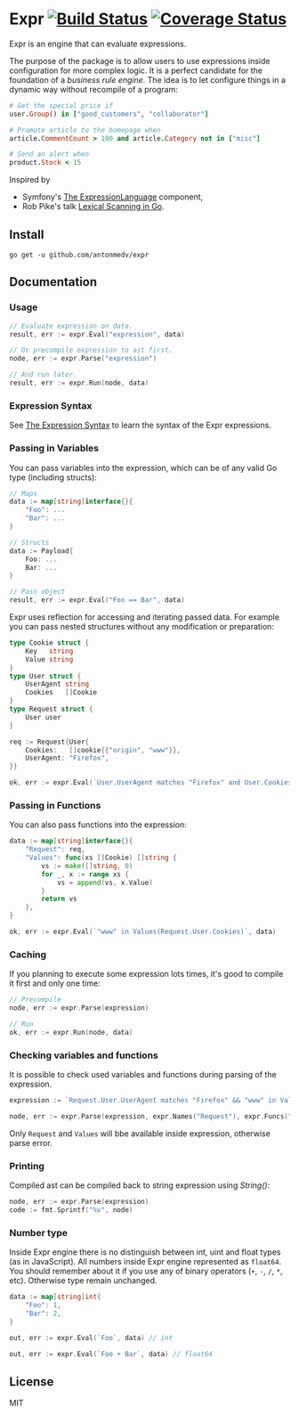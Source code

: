 # Expr [![Build Status](https://travis-ci.org/antonmedv/expr.svg?branch=master)](https://travis-ci.org/antonmedv/expr) [![Coverage Status](https://coveralls.io/repos/github/antonmedv/expr/badge.svg)](https://coveralls.io/github/antonmedv/expr)

Expr is an engine that can evaluate expressions. 

The purpose of the package is to allow users to use expressions inside configuration for more complex logic. 
It is a perfect candidate for the foundation of a _business rule engine_. 
The idea is to let configure things in a dynamic way without recompile of a program:

```ruby
# Get the special price if
user.Group() in ["good_customers", "collaborator"]

# Promote article to the homepage when
article.CommentCount > 100 and article.Category not in ["misc"]

# Send an alert when
product.Stock < 15
```

Inspired by 
* Symfony's [The ExpressionLanguage](https://github.com/symfony/expression-language) component,
* Rob Pike's talk [Lexical Scanning in Go](https://talks.golang.org/2011/lex.slide).

## Install

```
go get -u github.com/antonmedv/expr
```

## Documentation

### Usage
```go
// Evaluate expression on data.
result, err := expr.Eval("expression", data)

// Or precompile expression to ast first.
node, err := expr.Parse("expression")

// And run later.
result, err := expr.Run(node, data)
```

### Expression Syntax
See [The Expression Syntax](https://github.com/antonmedv/expr/wiki/The-Expression-Syntax) to learn the syntax of the Expr expressions.

### Passing in Variables
You can pass variables into the expression, which can be of any valid Go type (including structs):
```go
// Maps
data := map[string]interface{}{
    "Foo": ...
    "Bar": ...
}

// Structs
data := Payload{
	Foo: ...
	Bar: ...
}

// Pass object
result, err := expr.Eval("Foo == Bar", data)
```

Expr uses reflection for accessing and iterating passed data. 
For example you can pass nested structures without any modification or preparation:

```go
type Cookie struct {
    Key   string
    Value string
}
type User struct {
    UserAgent string
    Cookies   []Cookie
}
type Request struct {
    User user
}

req := Request{User{
    Cookies:   []cookie{{"origin", "www"}},
    UserAgent: "Firefox",
}}

ok, err := expr.Eval(`User.UserAgent matches "Firefox" and User.Cookies[0].Value == "www"`, req)
``` 

### Passing in Functions
You can also pass functions into the expression:
```go
data := map[string]interface{}{
    "Request": req,
    "Values": func(xs []Cookie) []string {
        vs := make([]string, 0)
        for _, x := range xs {
            vs = append(vs, x.Value)
        }
        return vs
    },
}

ok, err := expr.Eval(`"www" in Values(Request.User.Cookies)`, data)
```

### Caching
If you planning to execute some expression lots times, it's good to compile it first and only one time: 

```go
// Precompile
node, err := expr.Parse(expression)

// Run
ok, err := expr.Run(node, data)
```

### Checking variables and functions
It is possible to check used variables and functions during parsing of the expression.

```go
expression := `Request.User.UserAgent matches "Firefox" && "www" in Values(Request.User.Cookies)`

node, err := expr.Parse(expression, expr.Names("Request"), expr.Funcs("Values"))
```

Only `Request` and `Values` will bbe available inside expression, otherwise parse error.

### Printing
Compiled ast can be compiled back to string expression using _String()_:

```go
node, err := expr.Parse(expression)
code := fmt.Sprintf("%v", node)
``` 

### Number type
Inside Expr engine there is no distinguish between int, uint and float types (as in JavaScript).
All numbers inside Expr engine represented as `float64`. 
You should remember about it if you use any of binary operators (`+`, `-`, `/`, `*`, etc).
Otherwise type remain unchanged.

```go
data := map[string]int{
    "Foo": 1,
    "Bar": 2,
}

out, err := expr.Eval(`Foo`, data) // int

out, err := expr.Eval(`Foo + Bar`, data) // float64
```

## License

MIT
